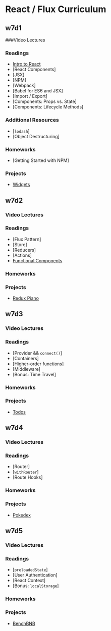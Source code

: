 # React / Flux Curriculum

## w7d1

###Video Lectures

### Readings

- [Intro to React][intro-to-react]
- [React Components]
- [JSX]
- [NPM]
- [Webpack]
- [Babel for ES6 and JSX]
- [Import / Export]
- [Components: Props vs. State]
- [Components: Lifecycle Methods]

### Additional Resources
- [`lodash`]
- [Object Destructuring]

### Homeworks
- [Getting Started with NPM]

### Projects

- [Widgets][widgets]

[intro-to-react]: readings/intro_to_react.md
[widgets]: projects/widgets

## w7d2

### Video Lectures

### Readings

- [Flux Pattern]
- [Store]
- [Reducers]
- [Actions]
- [Functional Components][functional-components]

### Homeworks

### Projects

- [Redux Piano][redux-piano]

[redux-piano]: projects/redux_piano
[functional-components]: https://facebook.github.io/react/blog/2015/10/07/react-v0.14.html#stateless-functional-components

## w7d3

### Video Lectures

### Readings

- [Provider && `connect()`]
- [Containers]
- [Higher-order functions]
- [Middleware]
- [Bonus: Time Travel]

### Homeworks

### Projects

- [Todos][todos]

[todos]: projects/todos

## w7d4

### Video Lectures

### Readings

- [Router]
- [`withRouter`]
- [Route Hooks]

### Homeworks

### Projects

- [Pokedex][pokedex]

[pokedex]: projects/pokedex

## w7d5

### Video Lectures

### Readings

- [`preloadedState`]
- [User Authentication]
- [React Context]
- [Bonus: `localStorage`]

### Homeworks

### Projects

- [BenchBNB][bench-bnb]

[bench-bnb]: projects/bench_bnb

